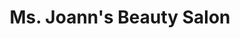 ---
title: "Ms. Joann's Beauty Salon"
url: /highland-park/ms-joanns-beauty-salon/
shop: hairdresser
---